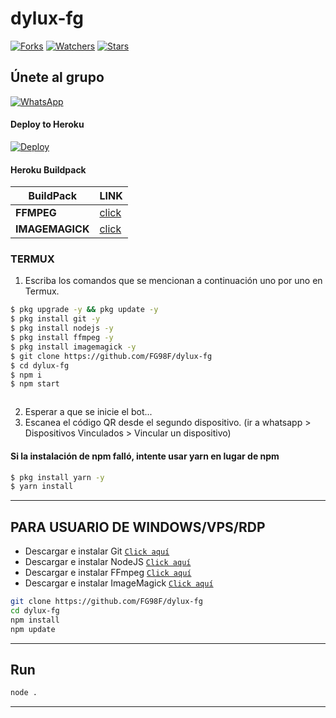 # dylux-fg

<a href="https://github.com/FG98F/dylux-fg/network/members"><img title="Forks" src="https://img.shields.io/github/forks/FG98F/dylux-fg?label=Forks&color=blue&style=flat-square"></a>
<a href="https://github.com/FG98F/dylux-fg/watchers"><img title="Watchers" src="https://img.shields.io/github/watchers/FG98F/dylux-fg?label=Watchers&color=green&style=flat-square"></a>
<a href="https://github.com/FG98F/dylux-fg/stargazers"><img title="Stars" src="https://img.shields.io/github/stars/FG98F/dylux-fg?label=Stars&color=yellow&style=flat-square"></a>




## Únete al grupo
[![WhatsApp](https://img.shields.io/badge/DyLux-25D366?style=for-the-badge&logo=whatsapp&logoColor=white)](https://instabio.cc/fg98ff) 


#### Deploy to Heroku
[![Deploy](https://www.herokucdn.com/deploy/button.svg)](https://heroku.com/deploy?template=https://github.com/FG98F/dylux-fg)

#### Heroku Buildpack
| BuildPack | LINK |
|--------|--------|
| **FFMPEG** |[click](https://github.com/jonathanong/heroku-buildpack-ffmpeg-latest) |
| **IMAGEMAGICK** | [click](https://github.com/DuckyTeam/heroku-buildpack-imagemagick) |

### TERMUX
1. Escriba los comandos que se mencionan a continuación uno por uno en Termux.
```sh
$ pkg upgrade -y && pkg update -y
$ pkg install git -y
$ pkg install nodejs -y
$ pkg install ffmpeg -y
$ pkg install imagemagick -y
$ git clone https://github.com/FG98F/dylux-fg
$ cd dylux-fg
$ npm i 
$ npm start
```
```sh
```
2. Esperar a que se inicie el bot...
3. Escanea el código QR desde el segundo dispositivo. (ir a whatsapp > Dispositivos Vinculados > Vincular un dispositivo)


#### Si la instalación de npm falló, intente usar yarn en lugar de npm
```sh
$ pkg install yarn -y
$ yarn install
```
---------


## PARA USUARIO DE WINDOWS/VPS/RDP

* Descargar e instalar Git [`Click aquí`](https://git-scm.com/downloads)
* Descargar e instalar NodeJS [`Click aquí`](https://nodejs.org/en/download)
* Descargar e instalar FFmpeg [`Click aquí`](https://ffmpeg.org/download.html)
* Descargar e instalar ImageMagick [`Click aquí`](https://imagemagick.org/script/download.php)

```bash
git clone https://github.com/FG98F/dylux-fg
cd dylux-fg
npm install
npm update
```

---------

## Run

```bash
node .
```

---------

